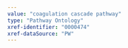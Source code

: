 ```yaml
---
value: "coagulation cascade pathway"
type: "Pathway Ontology"
xref-identifier: "0000474"
xref-dataSource: "PW"
---
```

